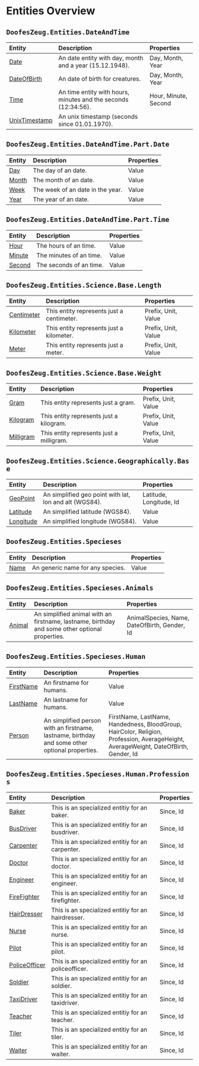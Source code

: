 ﻿# Entities Overview


## `DoofesZeug.Entities.DateAndTime`

|Entity|Description|Properties|
|:-----|:----------|:---------|
|[Date](./DoofesZeug.Entities.DateAndTime/Date.md)|An date entity with day, month and a year (15.12.1948).|Day, Month, Year|
|[DateOfBirth](./DoofesZeug.Entities.DateAndTime/DateOfBirth.md)|An date of birth for creatures.|Day, Month, Year|
|[Time](./DoofesZeug.Entities.DateAndTime/Time.md)|An time entity with hours, minutes and the seconds (12:34:56).|Hour, Minute, Second|
|[UnixTimestamp](./DoofesZeug.Entities.DateAndTime/UnixTimestamp.md)|An unix timestamp (seconds since 01.01.1970).||


## `DoofesZeug.Entities.DateAndTime.Part.Date`

|Entity|Description|Properties|
|:-----|:----------|:---------|
|[Day](./DoofesZeug.Entities.DateAndTime.Part.Date/Day.md)|The day of an date.|Value|
|[Month](./DoofesZeug.Entities.DateAndTime.Part.Date/Month.md)|The month of an date.|Value|
|[Week](./DoofesZeug.Entities.DateAndTime.Part.Date/Week.md)|The week of an date in the year.|Value|
|[Year](./DoofesZeug.Entities.DateAndTime.Part.Date/Year.md)|The year of an date.|Value|


## `DoofesZeug.Entities.DateAndTime.Part.Time`

|Entity|Description|Properties|
|:-----|:----------|:---------|
|[Hour](./DoofesZeug.Entities.DateAndTime.Part.Time/Hour.md)|The hours of an time.|Value|
|[Minute](./DoofesZeug.Entities.DateAndTime.Part.Time/Minute.md)|The minutes of an time.|Value|
|[Second](./DoofesZeug.Entities.DateAndTime.Part.Time/Second.md)|The seconds of an time.|Value|


## `DoofesZeug.Entities.Science.Base.Length`

|Entity|Description|Properties|
|:-----|:----------|:---------|
|[Centimeter](./DoofesZeug.Entities.Science.Base.Length/Centimeter.md)|This entity represents just a centimeter.|Prefix, Unit, Value|
|[Kilometer](./DoofesZeug.Entities.Science.Base.Length/Kilometer.md)|This entity represents just a kilometer.|Prefix, Unit, Value|
|[Meter](./DoofesZeug.Entities.Science.Base.Length/Meter.md)|This entity represents just a meter.|Prefix, Unit, Value|


## `DoofesZeug.Entities.Science.Base.Weight`

|Entity|Description|Properties|
|:-----|:----------|:---------|
|[Gram](./DoofesZeug.Entities.Science.Base.Weight/Gram.md)|This entity represents just a gram.|Prefix, Unit, Value|
|[Kilogram](./DoofesZeug.Entities.Science.Base.Weight/Kilogram.md)|This entity represents just a kilogram.|Prefix, Unit, Value|
|[Milligram](./DoofesZeug.Entities.Science.Base.Weight/Milligram.md)|This entity represents just a milligram.|Prefix, Unit, Value|


## `DoofesZeug.Entities.Science.Geographically.Base`

|Entity|Description|Properties|
|:-----|:----------|:---------|
|[GeoPoint](./DoofesZeug.Entities.Science.Geographically.Base/GeoPoint.md)|An simplified geo point with lat, lon and alt (WGS84).|Latitude, Longitude, Id|
|[Latitude](./DoofesZeug.Entities.Science.Geographically.Base/Latitude.md)|An simplified latitude (WGS84).|Value|
|[Longitude](./DoofesZeug.Entities.Science.Geographically.Base/Longitude.md)|An simplified longitude (WGS84).|Value|


## `DoofesZeug.Entities.Specieses`

|Entity|Description|Properties|
|:-----|:----------|:---------|
|[Name](./DoofesZeug.Entities.Specieses/Name.md)|An generic name for any species.|Value|


## `DoofesZeug.Entities.Specieses.Animals`

|Entity|Description|Properties|
|:-----|:----------|:---------|
|[Animal](./DoofesZeug.Entities.Specieses.Animals/Animal.md)|An simplified animal with an firstname, lastname, birthday and some other optional properties.|AnimalSpecies, Name, DateOfBirth, Gender, Id|


## `DoofesZeug.Entities.Specieses.Human`

|Entity|Description|Properties|
|:-----|:----------|:---------|
|[FirstName](./DoofesZeug.Entities.Specieses.Human/FirstName.md)|An firstname for humans.|Value|
|[LastName](./DoofesZeug.Entities.Specieses.Human/LastName.md)|An lastname for humans.|Value|
|[Person](./DoofesZeug.Entities.Specieses.Human/Person.md)|An simplified person with an firstname, lastname, birthday and some other optional properties.|FirstName, LastName, Handedness, BloodGroup, HairColor, Religion, Profession, AverageHeight, AverageWeight, DateOfBirth, Gender, Id|


## `DoofesZeug.Entities.Specieses.Human.Professions`

|Entity|Description|Properties|
|:-----|:----------|:---------|
|[Baker](./DoofesZeug.Entities.Specieses.Human.Professions/Baker.md)|This is an specialized entitiy for an baker.|Since, Id|
|[BusDriver](./DoofesZeug.Entities.Specieses.Human.Professions/BusDriver.md)|This is an specialized entitiy for an busdriver.|Since, Id|
|[Carpenter](./DoofesZeug.Entities.Specieses.Human.Professions/Carpenter.md)|This is an specialized entitiy for an carpenter.|Since, Id|
|[Doctor](./DoofesZeug.Entities.Specieses.Human.Professions/Doctor.md)|This is an specialized entitiy for an doctor.|Since, Id|
|[Engineer](./DoofesZeug.Entities.Specieses.Human.Professions/Engineer.md)|This is an specialized entitiy for an engineer.|Since, Id|
|[FireFighter](./DoofesZeug.Entities.Specieses.Human.Professions/FireFighter.md)|This is an specialized entitiy for an firefighter.|Since, Id|
|[HairDresser](./DoofesZeug.Entities.Specieses.Human.Professions/HairDresser.md)|This is an specialized entitiy for an hairdresser.|Since, Id|
|[Nurse](./DoofesZeug.Entities.Specieses.Human.Professions/Nurse.md)|This is an specialized entitiy for an nurse.|Since, Id|
|[Pilot](./DoofesZeug.Entities.Specieses.Human.Professions/Pilot.md)|This is an specialized entitiy for an pilot.|Since, Id|
|[PoliceOfficer](./DoofesZeug.Entities.Specieses.Human.Professions/PoliceOfficer.md)|This is an specialized entitiy for an policeofficer.|Since, Id|
|[Soldier](./DoofesZeug.Entities.Specieses.Human.Professions/Soldier.md)|This is an specialized entitiy for an soldier.|Since, Id|
|[TaxiDriver](./DoofesZeug.Entities.Specieses.Human.Professions/TaxiDriver.md)|This is an specialized entitiy for an taxidriver.|Since, Id|
|[Teacher](./DoofesZeug.Entities.Specieses.Human.Professions/Teacher.md)|This is an specialized entitiy for an teacher.|Since, Id|
|[Tiler](./DoofesZeug.Entities.Specieses.Human.Professions/Tiler.md)|This is an specialized entitiy for an tiler.|Since, Id|
|[Waiter](./DoofesZeug.Entities.Specieses.Human.Professions/Waiter.md)|This is an specialized entitiy for an waiter.|Since, Id|
